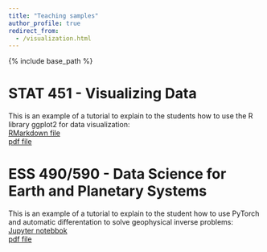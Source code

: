 ```yaml
---
title: "Teaching samples"
author_profile: true
redirect_from:
  - /visualization.html
---
```


{% include base_path %}

<!-- Leave two spaces at the end -->

# STAT 451 - Visualizing Data

This is an example of a tutorial to explain to the students how to use the R library ggplot2 for data visualization:  
[RMarkdown file](https://drive.google.com/file/d/13E1Xl5PxorHBnjpIWR5ezgwY7voj6w6E/view?usp=sharing) &nbsp;  
[pdf file](https://drive.google.com/file/d/1kR9vEbY8TecwNSagtLRC5dqBLys6H-Bn/view?usp=sharing) &nbsp;  

# ESS 490/590 - Data Science for Earth and Planetary Systems

This is an example of a tutorial to explain to the student how to use PyTorch and automatic differentation to solve geophysical inverse problems:  
[Jupyter notebbok](https://drive.google.com/file/d/1UGtQHaYlwan3Rc6bN_Uu0Md-XaJjcvqZ/view?usp=sharing) &nbsp;  
[pdf file](https://drive.google.com/file/d/1ZFPFtkt1DyRBCglSzRp-AhRQXopRkZMp/view?usp=sharing) &nbsp;  

